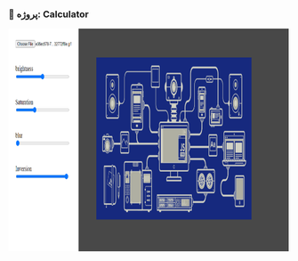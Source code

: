 ### 📑 پروژه: Calculator

<img src="https://github.com/aligoodini/edit-image-app/blob/8f7a7fab1ac2f7a7f4b740414ae44bb6cd75f40f/screencapture-127-0-0-1-5500-imageEditor-html-2023-10-02-16_31_02.png" alt="drawing" style="width:900px; height:400px"/>
